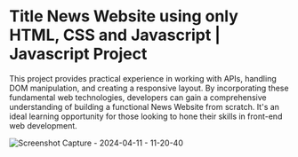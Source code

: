
# Title News Website using only HTML, CSS and Javascript | Javascript Project

This project provides practical experience in working with APIs, handling DOM manipulation, and creating a responsive layout. By incorporating these fundamental web technologies, developers can gain a comprehensive understanding of building a functional News Website from scratch. It's an ideal learning opportunity for those looking to hone their skills in front-end web development.

![Screenshot Capture - 2024-04-11 - 11-20-40](https://github.com/SahilButala/News-Website/assets/157633053/8452eb2e-cba0-4fb9-a58c-d7af1932f65c)
